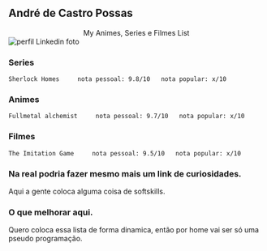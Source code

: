 ## André de Castro Possas

<center>My Animes, Series e Filmes List</center>

<img src="https://ca.slack-edge.com/TMDDFEPFU-U015H1EQD1V-014dc14e5f30-512" alt="perfil Linkedin foto" />

### Series

```
Sherlock Homes     nota pessoal: 9.8/10   nota popular: x/10

```

### Animes

```
Fullmetal alchemist     nota pessoal: 9.7/10   nota popular: x/10

```

### Filmes

```
The Imitation Game     nota pessoal: 9.5/10   nota popular: x/10

```

### Na real podria fazer mesmo mais um link de curiosidades.

Aqui a gente coloca alguma coisa de softskills.

### O que melhorar aqui.
Quero coloca essa lista de forma dinamica, então por home vai ser só uma pseudo programação.
